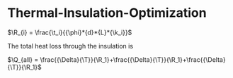 # Thermal-Insulation-Optimization
$\R_{i} = \frac{\t_i}{{\phi}*{d}*{L}*{\k_i}}$
 
The total heat loss through the insulation is 

$\Q_{all} = \frac{{\Delta}{\T}}{\R_1}+\frac{{\Delta}{\T}}{\R_1}+\frac{{\Delta}{\T}}{\R_1}$
